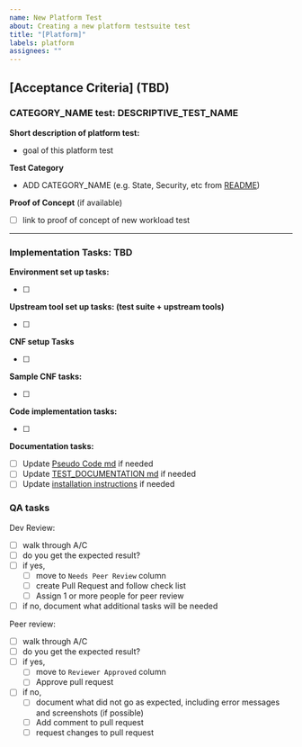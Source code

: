```yaml
---
name: New Platform Test
about: Creating a new platform testsuite test
title: "[Platform]"
labels: platform
assignees: ""
---
```


## [Acceptance Criteria] (TBD)

### CATEGORY_NAME test: DESCRIPTIVE_TEST_NAME

**Short description of platform test:**

- goal of this platform test

**Test Category**

- ADD CATEGORY_NAME (e.g. State, Security, etc from [README](https://github.com/cncf/cnf-testsuite/blob/main/README.md#cnf-testsuite))

**Proof of Concept** (if available)

- [ ] link to proof of concept of new workload test

---

### Implementation Tasks: TBD

**Environment set up tasks:**

- [ ]

**Upstream tool set up tasks: (test suite + upstream tools)**

- [ ]

**CNF setup Tasks**

- [ ]

**Sample CNF tasks:**

- [ ]

**Code implementation tasks:**

- [ ]

**Documentation tasks:**

- [ ] Update [Pseudo Code md](https://github.com/cncf/cnf-testsuite/blob/main/PSEUDO-CODE.md) if needed
- [ ] Update [TEST_DOCUMENTATION md](../../docs/TEST_DOCUMENTATION.md) if needed
- [ ] Update [installation instructions](../../install.md) if needed

### QA tasks

Dev Review:

- [ ] walk through A/C
- [ ] do you get the expected result?
- [ ] if yes,
  - [ ] move to `Needs Peer Review` column
  - [ ] create Pull Request and follow check list
  - [ ] Assign 1 or more people for peer review
- [ ] if no, document what additional tasks will be needed

Peer review:

- [ ] walk through A/C
- [ ] do you get the expected result?
- [ ] if yes,
  - [ ] move to `Reviewer Approved` column
  - [ ] Approve pull request
- [ ] if no,
  - [ ] document what did not go as expected, including error messages and screenshots (if possible)
  - [ ] Add comment to pull request
  - [ ] request changes to pull request
